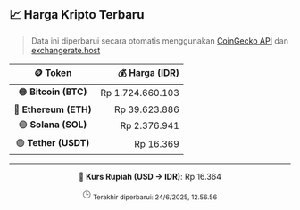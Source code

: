 

<!-- HARGA_KRIPTO -->
## 📈 Harga Kripto Terbaru

> Data ini diperbarui secara otomatis menggunakan [CoinGecko API](https://www.coingecko.com/) dan [exchangerate.host](https://exchangerate.host/)

<div align="center">

| 🪙 Token | 💰 Harga (IDR) |
|:------:|---------------:|
| 🟠 **Bitcoin (BTC)**   | Rp 1.724.660.103 |
| 🔵 **Ethereum (ETH)**  | Rp 39.623.886 |
| 🟣 **Solana (SOL)**    | Rp 2.376.941 |
| 🟢 **Tether (USDT)**   | Rp 16.369 |

---

💱 **Kurs Rupiah (USD → IDR)**: Rp 16.364

🕒 <sub>Terakhir diperbarui: 24/6/2025, 12.56.56</sub>

</div>
<!-- /HARGA_KRIPTO -->